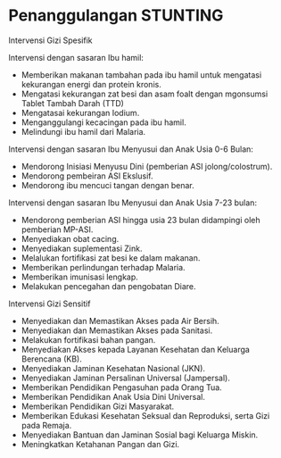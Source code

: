 # Penanggulangan STUNTING

Intervensi Gizi Spesifik

Intervensi dengan sasaran Ibu hamil:

- Memberikan makanan tambahan pada ibu hamil untuk mengatasi kekurangan energi dan protein kronis.
- Mengatasi kekurangan zat besi dan asam foalt dengan mgonsumsi Tablet Tambah Darah (TTD)
- Mengatasai kekurangan Iodium.
- Menganggulangi kecacingan pada ibu hamil.
- Melindungi ibu hamil dari Malaria.

Intervensi dengan sasaran Ibu Menyusui dan Anak Usia 0-6 Bulan:

- Mendorong Inisiasi Menyusu Dini (pemberian ASI jolong/colostrum).
- Mendorong pembeiran ASI Ekslusif.
- Mendorong ibu mencuci tangan dengan benar.

Intervensi dengan sasaran Ibu Menyusui dan Anak Usia 7-23 bulan:

- Mendorong pemberian ASI hingga usia 23 bulan didampingi oleh pemberian MP-ASI.
- Menyediakan obat cacing.
- Menyediakan suplementasi Zink.
- Melalukan fortifikasi zat besi ke dalam makanan.
- Memberikan perlindungan terhadap Malaria.
- Memberikan imunisasi lengkap.
- Melakukan pencegahan dan pengobatan Diare.

Intervensi Gizi Sensitif

- Menyediakan dan Memastikan Akses pada Air Bersih.
- Menyediakan dan Memastikan Akses pada Sanitasi.
- Melakukan fortifikasi bahan pangan.
- Menyediakan Akses kepada Layanan Kesehatan dan Keluarga Berencana (KB).
- Menyediakan Jaminan Kesehatan Nasional (JKN).
- Menyediakan Jaminan Persalinan Universal (Jampersal).
- Memberikan Pendidikan Pengasuhan pada Orang Tua.
- Memberikan Pendidikan Anak Usia Dini Universal.
- Memberikan Pendidikan Gizi Masyarakat.
- Memberikan Edukasi Kesehatan Seksual dan Reproduksi, serta Gizi pada Remaja.
- Menyediakan Bantuan dan Jaminan Sosial bagi Keluarga Miskin.
- Meningkatkan Ketahanan Pangan dan Gizi.